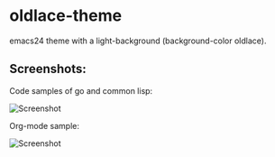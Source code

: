 oldlace-theme
=============

emacs24 theme with a light-background (background-color oldlace).

Screenshots:
------------

Code samples of go and common lisp:

![Screenshot](https://github.com/mswift42/oldlace-theme/raw/master/screengolisp.png)

Org-mode sample:

![Screenshot](https://github.com/mswift42/oldlace-theme/raw/master/screenorg.png)
